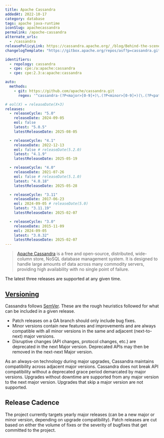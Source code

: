 ```yaml
---
title: Apache Cassandra
addedAt: 2022-10-17
category: database
tags: apache java-runtime
iconSlug: apachecassandra
permalink: /apache-cassandra
alternate_urls:
  - /cassandra
releasePolicyLink: https://cassandra.apache.org/_/blog/Behind-the-scenes-of-an-Apache-Cassandra-Release.html
changelogTemplate: "https://gitbox.apache.org/repos/asf?p=cassandra.git;a=blob_plain;f=NEWS.txt;hb=refs/tags/cassandra-__LATEST__"

identifiers:
  - repology: cassandra
  - cpe: cpe:/a:apache:cassandra
  - cpe: cpe:2.3:a:apache:cassandra

auto:
  methods:
    - git: https://github.com/apache/cassandra.git
      regex: '^cassandra-(?P<major>[0-9]+)\.(?P<minor>[0-9]+)(\.(?P<patch>[0-9]+))?$'

# eol(X) = releaseDate(X+3)
releases:
  - releaseCycle: "5.0"
    releaseDate: 2024-09-05
    eol: false
    latest: "5.0.5"
    latestReleaseDate: 2025-08-05

  - releaseCycle: "4.1"
    releaseDate: 2022-12-13
    eol: false # releaseDate(5.2.0)
    latest: "4.1.9"
    latestReleaseDate: 2025-05-19

  - releaseCycle: "4.0"
    releaseDate: 2021-07-26
    eol: false # releaseDate(5.1.0)
    latest: "4.0.18"
    latestReleaseDate: 2025-05-28

  - releaseCycle: "3.11"
    releaseDate: 2017-06-23
    eol: 2024-09-05 # releaseDate(5.0)
    latest: "3.11.19"
    latestReleaseDate: 2025-02-07

  - releaseCycle: "3.0"
    releaseDate: 2015-11-09
    eol: 2024-09-05
    latest: "3.0.32"
    latestReleaseDate: 2025-02-07
---
```


> [Apache Cassandra](https://cassandra.apache.org) is a free and open-source, distributed, wide-column store, NoSQL database management system.
> It is designed to handle large amounts of data across many commodity servers, providing high availability with no single point of failure.

The latest three releases are supported at any given time.

## [Versioning](https://cassandra.apache.org/_/blog/Behind-the-scenes-of-an-Apache-Cassandra-Release.html)

Cassandra follows [SemVer](https://semver.org/).
These are the rough heuristics followed for what can be included in a given release.

- Patch releases on a GA branch should only include bug fixes.
- Minor versions contain new features and improvements and are always compatible with all minor versions in the same and adjacent (next-to-next) major versions.
- Disruptive changes (API changes, protocol changes, etc.) are deprecated in the next Major version.
  Deprecated APIs may then be removed in the next-next Major version.

As an always-on technology during major upgrades, Cassandra maintains compatibility across adjacent major versions.
Cassandra does not break API compatibility without a deprecated grace period demarcated by major versions.
Upgrades without downtime are supported from any major version to the next major version.
Upgrades that skip a major version are not supported.

## Release Cadence

The project currently targets yearly major releases (can be a new major or minor version, depending on upgrade compatibility).
Patch releases are cut based on either the volume of fixes or the severity of bugfixes that get committed to the project.
